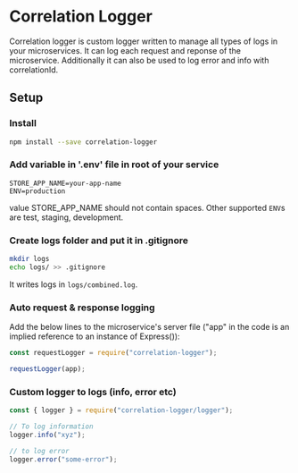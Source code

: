 
# Correlation Logger

Correlation logger is custom logger written to manage all types of logs in your microservices.
It can log each request and reponse of the microservice. 
Additionally it can also be used to log error and info with correlationId.

## Setup

### Install

```bash
npm install --save correlation-logger
```

### Add variable in '.env' file in root of your service

```
STORE_APP_NAME=your-app-name
ENV=production
```

value STORE_APP_NAME should not contain spaces.
Other supported `ENV`s are test, staging, development.

### Create logs folder and put it in .gitignore

```bash
mkdir logs
echo logs/ >> .gitignore
```

It writes logs in `logs/combined.log`.

### Auto request & response logging

Add the below lines to the microservice's server file ("app" in the code is an implied reference to an instance of Express()):  

```javascript
const requestLogger = require("correlation-logger");  

requestLogger(app);  
```

### Custom logger to logs (info, error etc)

```javascript
const { logger } = require("correlation-logger/logger");  

// To log information
logger.info("xyz");

// to log error
logger.error("some-error");
```
